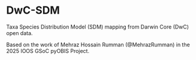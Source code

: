 # DwC-SDM
Taxa Species Distribution Model (SDM) mapping from Darwin Core (DwC) open data.

Based on the work of Mehraz Hossain Rumman (@MehrazRumman) in the 2025 IOOS GSoC pyOBIS Project.
